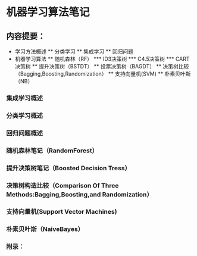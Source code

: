 # 机器学习算法笔记
## 内容提要：
* 学习方法概述
** 分类学习
** 集成学习
** 回归问题
* 机器学习算法
** 随机森林（RF）
*** ID3决策树
*** C4.5决策树
*** CART决策树
** 提升决策树（BSTDT）
** 投票决策树（BAGDT）
** 决策树比较（Bagging,Boosting,Randomization）
** 支持向量机(SVM)
** 朴素贝叶斯（NB）
### 集成学习概述
### 分类学习概述
### 回归问题概述
### 随机森林笔记（RandomForest）
### 提升决策树笔记（Boosted Decision Tress）
### 决策树构造比较（Comparison Of Three Methods:Bagging,Boosting,and Randomization）
### 支持向量机(Support Vector Machines)
### 朴素贝叶斯（NaiveBayes）
### 附录：
